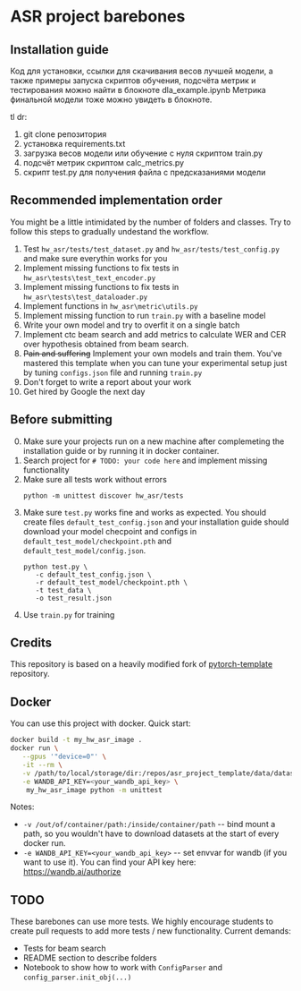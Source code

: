 # ASR project barebones

## Installation guide

Код для установки, ссылки для скачивания весов лучшей модели, а также примеры запуска скриптов обучения, подсчёта метрик и тестирования можно найти в блокноте dla_example.ipynb
Метрика финальной модели тоже можно увидеть в блокноте.

tl dr:
1) git clone репозитория
2) установка requirements.txt
3) загрузка весов модели или обучение с нуля скриптом train.py
4) подсчёт метрик скриптом calc_metrics.py
5) скрипт test.py для получения файла с предсказаниями модели


## Recommended implementation order

You might be a little intimidated by the number of folders and classes. Try to follow this steps to gradually undestand
the workflow.

1) Test `hw_asr/tests/test_dataset.py`  and `hw_asr/tests/test_config.py` and make sure everythin works for you
2) Implement missing functions to fix tests in  `hw_asr\tests\test_text_encoder.py`
3) Implement missing functions to fix tests in  `hw_asr\tests\test_dataloader.py`
4) Implement functions in `hw_asr\metric\utils.py`
5) Implement missing function to run `train.py` with a baseline model
6) Write your own model and try to overfit it on a single batch
7) Implement ctc beam search and add metrics to calculate WER and CER over hypothesis obtained from beam search.
8) ~~Pain and suffering~~ Implement your own models and train them. You've mastered this template when you can tune your
   experimental setup just by tuning `configs.json` file and running `train.py`
9) Don't forget to write a report about your work
10) Get hired by Google the next day

## Before submitting

0) Make sure your projects run on a new machine after complemeting the installation guide or by 
   running it in docker container.
1) Search project for `# TODO: your code here` and implement missing functionality
2) Make sure all tests work without errors
   ```shell
   python -m unittest discover hw_asr/tests
   ```
3) Make sure `test.py` works fine and works as expected. You should create files `default_test_config.json` and your
   installation guide should download your model checpoint and configs in `default_test_model/checkpoint.pth`
   and `default_test_model/config.json`.
   ```shell
   python test.py \
      -c default_test_config.json \
      -r default_test_model/checkpoint.pth \
      -t test_data \
      -o test_result.json
   ```
4) Use `train.py` for training

## Credits

This repository is based on a heavily modified fork
of [pytorch-template](https://github.com/victoresque/pytorch-template) repository.

## Docker

You can use this project with docker. Quick start:

```bash 
docker build -t my_hw_asr_image . 
docker run \
   --gpus '"device=0"' \
   -it --rm \
   -v /path/to/local/storage/dir:/repos/asr_project_template/data/datasets \
   -e WANDB_API_KEY=<your_wandb_api_key> \
	my_hw_asr_image python -m unittest 
```

Notes:

* `-v /out/of/container/path:/inside/container/path` -- bind mount a path, so you wouldn't have to download datasets at
  the start of every docker run.
* `-e WANDB_API_KEY=<your_wandb_api_key>` -- set envvar for wandb (if you want to use it). You can find your API key
  here: https://wandb.ai/authorize

## TODO

These barebones can use more tests. We highly encourage students to create pull requests to add more tests / new
functionality. Current demands:

* Tests for beam search
* README section to describe folders
* Notebook to show how to work with `ConfigParser` and `config_parser.init_obj(...)`
